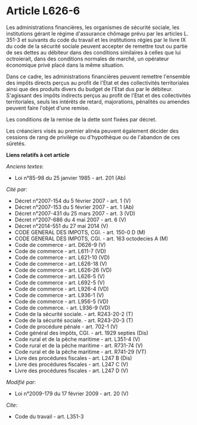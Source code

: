 # Article L626-6

Les administrations financières, les organismes de sécurité sociale, les institutions gérant le régime d'assurance chômage
prévu par les articles L. 351-3 et suivants du code du travail et les institutions régies par le livre IX du code de la
sécurité sociale peuvent accepter de remettre tout ou partie de ses dettes au débiteur dans des conditions similaires à
celles que lui octroierait, dans des conditions normales de marché, un opérateur économique privé placé dans la même
situation. 

Dans ce cadre, les administrations financières peuvent remettre l'ensemble des impôts directs perçus au profit de l'Etat et
des collectivités territoriales ainsi que des produits divers du budget de l'Etat dus par le débiteur. S'agissant des impôts
indirects perçus au profit de l'Etat et des collectivités territoriales, seuls les intérêts de retard, majorations, pénalités
ou amendes peuvent faire l'objet d'une remise. 

Les conditions de la remise de la dette sont fixées par décret. 

Les créanciers visés au premier alinéa peuvent également décider des cessions de rang de privilège ou d'hypothèque ou de
l'abandon de ces sûretés.

**Liens relatifs à cet article**

_Anciens textes_:

  - Loi n°85-98 du 25 janvier 1985 - art. 201 (Ab)

_Cité par_:

  - Décret  n°2007-154 du 5 février 2007 - art. 1 (V)
  - Décret n°2007-153 du 5 février 2007 - art. 1 (Ab)
  - Décret  n°2007-431 du 25 mars 2007 - art. 3 (VD)
  - Décret n°2007-686 du 4 mai 2007 - art. 6 (V)
  - Décret n°2014-551 du 27 mai 2014 (V)
  - CODE GENERAL DES IMPOTS, CGI. - art. 150-0 D (M)
  - CODE GENERAL DES IMPOTS, CGI. - art. 163 octodecies A (M)
  - Code de commerce - art. D626-9 (V)
  - Code de commerce - art. L611-7 (VD)
  - Code de commerce - art. L621-10 (VD)
  - Code de commerce - art. L626-18 (V)
  - Code de commerce - art. L626-26 (VD)
  - Code de commerce - art. L626-5 (V)
  - Code de commerce - art. L692-5 (V)
  - Code de commerce - art. L926-4 (VD)
  - Code de commerce - art. L936-1 (V)
  - Code de commerce - art. L956-5 (VD)
  - Code de commerce. - art. L936-9 (VD)
  - Code de la sécurité sociale. - art. R243-20-2 (T)
  - Code de la sécurité sociale. - art. R243-20-3 (T)
  - Code de procédure pénale - art. 702-1 (V)
  - Code général des impôts, CGI. - art. 1929 septies (Dis)
  - Code rural et de la pêche maritime - art. L351-4 (V)
  - Code rural et de la pêche maritime - art. R731-74 (V)
  - Code rural et de la pêche maritime - art. R741-29 (VT)
  - Livre des procédures fiscales - art. L247 B (Dis)
  - Livre des procédures fiscales - art. L247 C (V)
  - Livre des procédures fiscales - art. L247 D (V)

_Modifié par_:

  - Loi n°2009-179 du 17 février 2009 - art. 20 (V)

_Cite_:

  - Code du travail - art. L351-3
